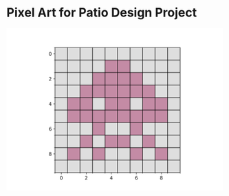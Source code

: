 # Pixel Art for Patio Design Project

![space-invader.png](https://github.com/CaseyAMeakin/pixel-art/blob/52808ceceb6da3a2317e287d19a39fac0bee3d23/src/apps/space-invader.png)